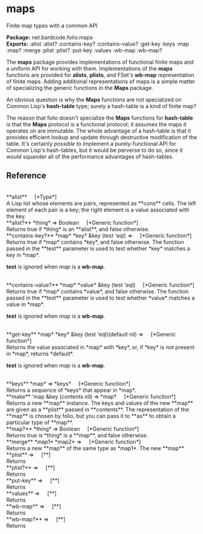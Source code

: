 # maps

Finite map types with a common API

**Package:** net.bardcode.folio.maps<br>
**Exports:** :alist :alist?
   :contains-key? :contains-value?
   :get-key
   :keys
   :map :map? :merge
   :plist :plist? :put-key
   :values
   :wb-map :wb-map?

The **maps** package provides implementations of functional finite maps and a uniform API for working with them. Implementations of the **maps** functions are provided for **alists**, **plists**, and FSet's **wb-map** representation of finite maps. Adding additional representations of maps is a simple matter of specializing the generic functions in the **Maps** package.

An obvious question is why the **Maps** functions are not specialized on Common Lisp's **hash-table** type; surely a hash-table is a kind of finite map? 

The reason that folio doesn't specialize the **Maps** functions for **hash-table** is that the **Maps** protocol is a functional protocol; it assumes the maps it operates on are immutable. The whole advantage of a hash-table is that it provides efficient lookup and update through destructive modification of the table. It's certainly *possible* to implement a purely-functional API for Common Lisp's hash-tables, but it would be perverse to do so, since it would squander all of the performance advantages of hash-tables.


## Reference

<br>
**alist**   &nbsp;&nbsp;&nbsp;&nbsp;[*Type*]<br>
A Lisp list whose elements are pairs, represented as **cons** cells. The left element of each pair is a key; the right element is a value associated with the key.

<br>
**alist?** *thing* => Boolean  &nbsp;&nbsp;&nbsp;&nbsp;[*Generic function*]<br>
Returns true if *thing* is an **alist**, and false otherwise.

<br>
**contains-key?** *map* *key* &key (test 'eql) =>   &nbsp;&nbsp;&nbsp;&nbsp;[*Generic function*]<br>
Returns true if *map* contains *key*, and false otherwise. The function passed in the **test** parameter is used to test whether *key* matches a key in *map*.

**test** is ignored when *map* is a **wb-map**.

<br>
**contains-value?** *map* *value* &key (test 'eql)  &nbsp;&nbsp;&nbsp;&nbsp;[*Generic function*]<br>
Returns true if *map* contains *value*, and false otherwise. The function passed in the **test** parameter is used to test whether *value* matches a value in *map*.

**test** is ignored when *map* is a **wb-map**.

<br>
**get-key** *map* *key* &key (test 'eql)(default nil) =>   &nbsp;&nbsp;&nbsp;&nbsp;[*Generic function*]<br>
Returns the value associated in *map* with *key*, or, if *key* is not present in *map*, returns *default*.

**test** is ignored when *map* is a **wb-map**.

<br>
**keys** *map* => *keys*  &nbsp;&nbsp;&nbsp;&nbsp;[*Generic function*]<br>
Returns a sequence of *keys* that appear in *map*.

<br>
**make** 'map &key (contents nil) => *map* &nbsp;&nbsp;&nbsp;&nbsp;[*Generic function*]<br>
Returns a new **map** instance. The keys and values of the new **map** are given as a **plist** passed in **contents**. The representation of the **map** is chosen by folio, but you can pass it to **as** to obtain a particular type of **map**.

<br>
**map?** *thing* => Boolean  &nbsp;&nbsp;&nbsp;&nbsp;[*Generic function*]<br>
Returns true is *thing* is a **map**, and false otherwise.

<br>
**merge** *map1* *map2* =>   &nbsp;&nbsp;&nbsp;&nbsp;[*Generic function*]<br>
Returns a new **map** of the same type as *map1*. The new **map** 

<br>
**plist**  =>   &nbsp;&nbsp;&nbsp;&nbsp;[**]<br>
Returns 

<br>
**plist?**  =>   &nbsp;&nbsp;&nbsp;&nbsp;[**]<br>
Returns 

<br>
**put-key**  =>   &nbsp;&nbsp;&nbsp;&nbsp;[**]<br>
Returns 

<br>
**values**  =>   &nbsp;&nbsp;&nbsp;&nbsp;[**]<br>
Returns 

<br>
**wb-map**  =>   &nbsp;&nbsp;&nbsp;&nbsp;[**]<br>
Returns 

<br>
**wb-map?**  =>   &nbsp;&nbsp;&nbsp;&nbsp;[**]<br>
Returns 

